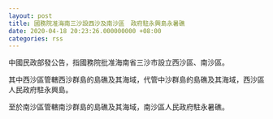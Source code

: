 ```yaml
---
layout: post
title: 國務院准海南三沙設西沙及南沙區　政府駐永興島永暑礁
date: 2020-04-18 20:23:26.000000000 +08:00
categories: rss
---
```


中國民政部發公告，指國務院批准海南省三沙市設立西沙區、南沙區。

其中西沙區管轄西沙群島的島礁及其海域，代管中沙群島的島礁及其海域，西沙區人民政府駐永興島。

至於南沙區管轄南沙群島的島礁及其海域，南沙區人民政府駐永暑礁。
